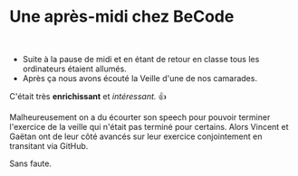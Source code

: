 # Une après-midi chez BeCode
<br>

* Suite à la pause de midi et en étant de retour en classe tous les ordinateurs étaient allumés.
* Après ça nous avons écouté la Veille d'une de nos camarades.

C'était très **enrichissant** et _intéressant._ :+1:

Malheureusement on a du écourter son speech pour pouvoir terminer l'exercice de la veille qui n'était pas terminé pour certains.
Alors Vincent et Gaëtan ont de leur côté avancés sur leur exercice conjointement en transitant via GitHub.

Sans faute.
